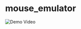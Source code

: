 # mouse_emulator
![Demo Video](https://github.com/vlShkapych/mouse_emulator/blob/master/dem_vid.gif)
